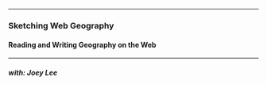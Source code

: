 <!--![](Screen Shot 2015-10-09 at 9.00.25 PM.png)-->

***
### Sketching Web Geography 
#### Reading and Writing Geography on the Web

***
##### with: Joey Lee 



